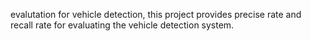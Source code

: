 evalutation for vehicle detection, this project provides precise rate and recall rate for evaluating the vehicle detection system.


